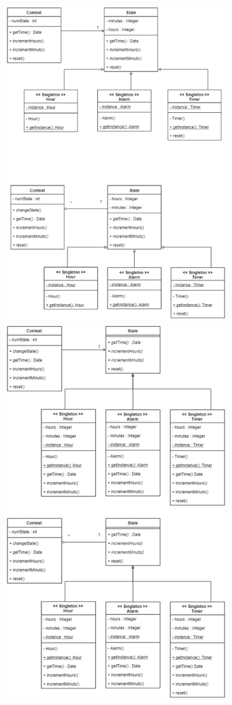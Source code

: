 ![Diagrama de clases del patrón](https://raw.githubusercontent.com/mathiasuy/Design-Patterns/master/State%20y%20Singleton%20(ej%20reloj)/diagrama.png)

![Diagrama de clases del patrón](https://raw.githubusercontent.com/mathiasuy/Design-Patterns/master/State%20y%20Singleton%20(ej%20reloj)/diagrama2.png)
